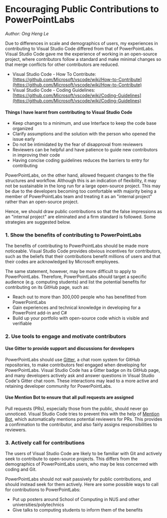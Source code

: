 # Encouraging Public Contributions to PowerPointLabs

*Author: Ong Heng Le*

Due to differences in scale and demographics of users, my experiences in contributing to Visual Studio Code differed from that of PowerPointLabs. Visual Studio Code gave me the experience of working in an open-source project, where contributors follow a standard and make minimal changes so that merge conflicts for other contributors are reduced. 

* Visual Studio Code - How To Contribute: [https://github.com/Microsoft/vscode/wiki/How-to-Contribute](https://github.com/Microsoft/vscode/wiki/How-to-Contribute)
* Visual Studio Code - Coding Guidelines: [https://github.com/Microsoft/vscode/wiki/Coding-Guidelines](https://github.com/Microsoft/vscode/wiki/Coding-Guidelines)

#### Things I have learnt from contributing to Visual Studio Code

* Keep changes to a minimum, and use Interface to keep the code base organized
* Clarify assumptions and the solution with the person who opened the issue early
* Do not be intimidated by the fear of disapproval from reviewers
* Reviewers can be helpful and have patience to guide new contributors in improving their code
* Having concise coding guidelines reduces the barriers to entry for contributing 

PowerPointLabs, on the other hand, allowed frequent changes to the file structures and workflow. Although this is an indication of flexibility, it may not be sustainable in the long run for a large open-source project. This may be due to the developers becoming too comfortable with  majority being a member of PowerPointLabs team and treating it as an "internal project" rather than an open-source project.

Hence, we should draw public contributions so that the false impressions as an "internal project" are eliminated and a firm standard is followed. Some strategies are suggested below.

### 1. Show the benefits of contributing to PowerPointLabs

The benefits of contributing to PowerPointLabs should be made more noticeable. Visual Studio Code provides obvious incentives for contributors, such as the beliefs that their contributions benefit millions of users and that their codes are acknowledged by Microsoft employees. 

The same statement, however, may be more difficult to apply to PowerPointLabs. Therefore, PowerPointLabs should target a specific audience (e.g. computing students) and list the potential benefits for contributing on its GitHub page, such as: 

* Reach out to more than 300,000 people who has benefitted from PowerPointLabs
* Gain experiences and technical knowledge in developing for a PowerPoint add-in and C#
* Build up your portfolio with open-source code which is visible and verifiable

### 2. Use tools to engage and motivate contributors

#### Use Gitter to provide support and discussions for developers

PowerPointLabs should use [Gitter](https://gitter.im), a chat room system for GitHub repositories, to make contributors feel engaged when developing for PowerPointLabs. Visual Studio Code has a Gitter badge on its GitHub page, and many developers actively ask and answer questions in Visual Studio Code's Gitter chat room. These interactions may lead to a more active and retaining developer community for PowerPointLabs.

#### Use Mention Bot to ensure that all pull requests are assigned

Pull requests (PRs), especially those from the public, should never go unnoticed. Visual Studio Code tries to prevent this with the help of [Mention Bot](https://github.com/facebook/mention-bot), which automatically mentions potential reviewers for PRs. This provides a confirmation to the contributor, and also fairly assigns responsibilities to reviewers.

### 3. Actively call for contributions

The users of Visual Studio Code are likely to be familiar with Git and actively seek to contribute to open-source projects. This differs from the demographics of PowerPointLabs users, who may be less concerned with coding and Git. 

PowerPointLabs should not wait passively for public contributions, and should instead seek for them actively. Here are some possible ways to call for contributions to PowerPointLabs:

* Put up posters around School of Computing in NUS and other universities/polytechnics
* Give talks to computing students to inform them of the benefits